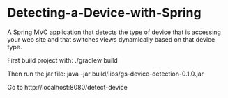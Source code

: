 # Detecting-a-Device-with-Spring
A Spring MVC application that detects the type of device that is accessing your web site and that switches views dynamically based on that device type.

First build project with:
./gradlew build

Then run the jar file:
java -jar build/libs/gs-device-detection-0.1.0.jar

Go to http://localhost:8080/detect-device
